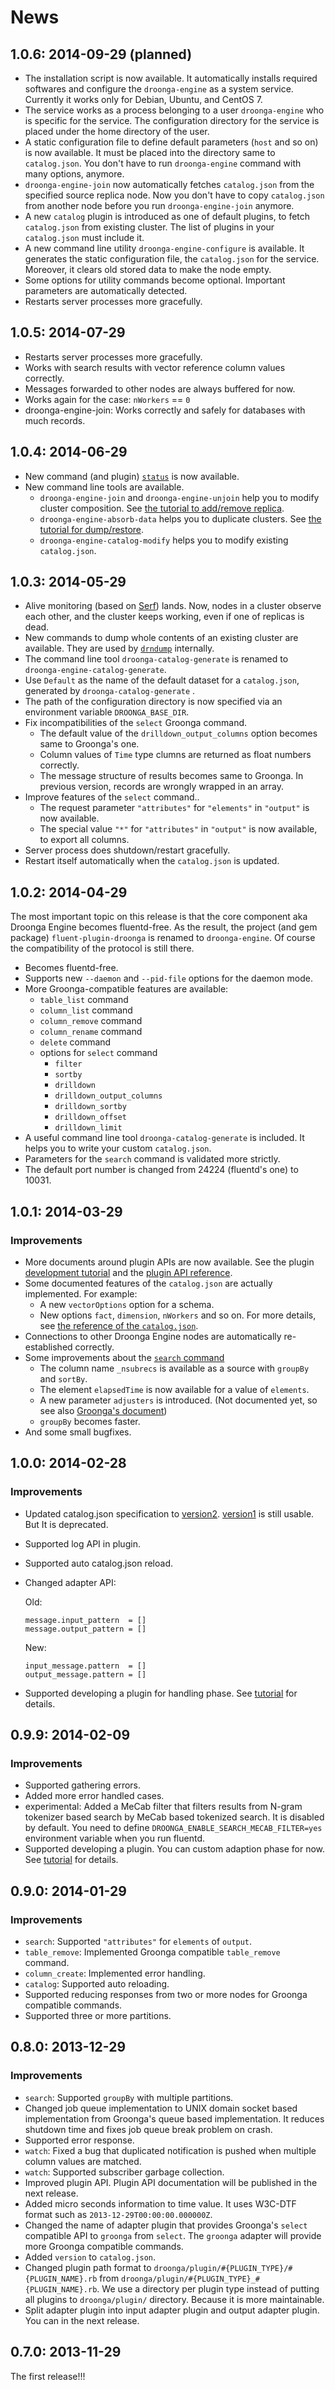 # News

## 1.0.6: 2014-09-29 (planned)

 * The installation script is now available.
   It automatically installs required softwares and configure the `droonga-engine` as a system service.
   Currently it works only for Debian, Ubuntu, and CentOS 7.
 * The service works as a process belonging to a user `droonga-engine` who is specific for the service.
   The configuration directory for the service is placed under the home directory of the user.
 * A static configuration file to define default parameters (`host` and so on) is now available.
   It must be placed into the directory same to `catalog.json`.
   You don't have to run `droonga-engine` command with many options, anymore.
 * `droonga-engine-join` now automatically fetches `catalog.json` from the specified source replica node.
   Now you don't have to copy `catalog.json` from another node before you run `droonga-engine-join` anymore.
 * A new `catalog` plugin is introduced as one of default plugins, to fetch `catalog.json` from existing cluster.
   The list of plugins in your `catalog.json` must include it.
 * A new command line utility `droonga-engine-configure` is available.
   It generates the static configuration file, the `catalog.json` for the service.
   Moreover, it clears old stored data to make the node empty.
 * Some options for utility commands become optional.
   Important parameters are automatically detected.
 * Restarts server processes more gracefully.

## 1.0.5: 2014-07-29

 * Restarts server processes more gracefully.
 * Works with search results with vector reference column values correctly.
 * Messages forwarded to other nodes are always buffered for now.
 * Works again for the case: `nWorkers` == `0`
 * droonga-engine-join: Works correctly and safely for databases with much records.

## 1.0.4: 2014-06-29

 * New command (and plugin) [`status`](http://droonga.org/reference/1.0.4/commands/status/) is now available.
 * New command line tools are available.
   * `droonga-engine-join` and `droonga-engine-unjoin` help you to modify cluster composition. See [the tutorial to add/remove replica](http://droonga.org/tutorial/1.0.4/add-replica/).
   * `droonga-engine-absorb-data` helps you to duplicate clusters. See [the tutorial for dump/restore](http://droonga.org/tutorial/1.0.4/dump-restore/).
   * `droonga-engine-catalog-modify` helps you to modify existing `catalog.json`.

## 1.0.3: 2014-05-29

 * Alive monitoring (based on [Serf](http://serfdom.io/)) lands.
   Now, nodes in a cluster observe each other, and the cluster keeps working, even if one of replicas is dead.
 * New commands to dump whole contents of an existing cluster are available.
   They are used by [`drndump`](https://github.com/droonga/drndump) internally.
 * The command line tool `droonga-catalog-generate` is renamed to `droonga-engine-catalog-generate`.
 * Use `Default` as the name of the default dataset for a `catalog.json`, generated by `droonga-catalog-generate` .
 * The path of the configuration directory is now specified via an environment variable `DROONGA_BASE_DIR`.
 * Fix incompatibilities of the `select` Groonga command.
   * The default value of the `drilldown_output_columns` option becomes same to Groonga's one.
   * Column values of `Time` type clumns are returned as float numbers correctly.
   * The message structure of results becomes same to Groonga.
     In previous version, records are wrongly wrapped in an array.
 * Improve features of the `select` command..
   * The request parameter `"attributes"` for `"elements"` in `"output"` is now available.
   * The special value `"*"` for `"attributes"` in `"output"` is now available, to export all columns.
 * Server process does shutdown/restart gracefully.
 * Restart itself automatically when the `catalog.json` is updated.

## 1.0.2: 2014-04-29

The most important topic on this release is that the core component aka Droonga Engine becomes fluentd-free.
As the result, the project (and gem package) `fluent-plugin-droonga` is renamed to `droonga-engine`.
Of course the compatibility of the protocol is still there.

 * Becomes fluentd-free.
 * Supports new `--daemon` and `--pid-file` options for the daemon mode.
 * More Groonga-compatible features are available:
   * `table_list` command
   * `column_list` command
   * `column_remove` command
   * `column_rename` command
   * `delete` command
   * options for `select` command
     * `filter`
     * `sortby`
     * `drilldown`
     * `drilldown_output_columns`
     * `drilldown_sortby`
     * `drilldown_offset`
     * `drilldown_limit`
 * A useful command line tool `droonga-catalog-generate` is included.
   It helps you to write your custom `catalog.json`.
 * Parameters for the `search` command is validated more strictly.
 * The default port number is changed from 24224 (fluentd's one) to 10031.

## 1.0.1: 2014-03-29

### Improvements

  * More documents around plugin APIs are now available.
    See the plugin [development tutorial](http://droonga.org/tutorial/plugin-development/) and the [plugin API reference](http://droonga.org/reference/plugin/).
  * Some documented features of the `catalog.json` are actually implemented.
    For example:
    * A new `vectorOptions` option for a schema.
    * New options `fact`, `dimension`, `nWorkers` and so on.
    For more details, see [the reference of the `catalog.json`](http://droonga.org/reference/catalog/).
  * Connections to other Droonga Engine nodes are automatically re-established correctly.
  * Some improvements about the [`search` command](http://droonga.org/reference/commands/search/)
    * The column name `_nsubrecs` is available as a source with `groupBy` and `sortBy`.
    * The element `elapsedTime` is now available for a value of `elements`.
    * A new parameter `adjusters` is introduced. (Not documented yet, so see also [Groonga's document](http://groonga.org/docs/reference/commands/select.html#select-adjuster))
    * `groupBy` becomes faster.
  * And some small bugfixes.

## 1.0.0: 2014-02-28

### Improvements

  * Updated catalog.json specification to
    [version2](http://droonga.org/reference/catalog/version2/).
    [version1](http://droonga.org/reference/catalog/version1/) is
    still usable. But It is deprecated.
  * Supported log API in plugin.
  * Supported auto catalog.json reload.
  * Changed adapter API:

    Old:

        message.input_pattern  = []
        message.output_pattern = []

    New:

        input_message.pattern  = []
        output_message.pattern = []

  * Supported developing a plugin for handling phase.
    See [tutorial](http://droonga.org/tutorial/plugin-development/handler/)
    for details.

## 0.9.9: 2014-02-09

### Improvements

  * Supported gathering errors.
  * Added more error handled cases.
  * experimental: Added a MeCab filter that filters results from
    N-gram tokenizer based search by MeCab based tokenized search. It
    is disabled by default. You need to define
    `DROONGA_ENABLE_SEARCH_MECAB_FILTER=yes` environment variable when
    you run fluentd.
  * Supported developing a plugin. You can custom adaption phase for now.
    See [tutorial](http://droonga.org/tutorial/plugin-development/) for details.

## 0.9.0: 2014-01-29

### Improvements

  * `search`: Supported `"attributes"` for `elements` of `output`.
  * `table_remove`: Implemented Groonga compatible `table_remove`
    command.
  * `column_create`: Implemented error handling.
  * `catalog`: Supported auto reloading.
  * Supported reducing responses from two or more nodes for Groonga
    compatible commands.
  * Supported three or more partitions.

## 0.8.0: 2013-12-29

### Improvements

  * `search`: Supported `groupBy` with multiple partitions.
  * Changed job queue implementation to UNIX domain socket based
    implementation from Groonga's queue based implementation. It
    reduces shutdown time and fixes job queue break problem on
    crash.
  * Supported error response.
  * `watch`: Fixed a bug that duplicated notification is pushed when
    multiple column values are matched.
  * `watch`: Supported subscriber garbage collection.
  * Improved plugin API. Plugin API documentation will be published
    in the next release.
  * Added micro seconds information to time value. It uses W3C-DTF format
    such as `2013-12-29T00:00:00.000000Z`.
  * Changed the name of adapter plugin that provides Groonga's `select`
    compatible API to `groonga` from `select`. The `groonga` adapter will
    provide more Groonga compatible commands.
  * Added `version` to `catalog.json`.
  * Changed plugin path format to
    `droonga/plugin/#{PLUGIN_TYPE}/#{PLUGIN_NAME}.rb` from
    `droonga/plugin/#{PLUGIN_TYPE}_#{PLUGIN_NAME}.rb`. We use a
    directory per plugin type instead of putting all plugins to
    `droonga/plugin/` directory. Because it is more maintainable.
  * Split adapter plugin into input adapter plugin and output adapter
    plugin. You can in the next release.

## 0.7.0: 2013-11-29

The first release!!!
